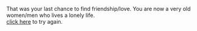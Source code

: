 That was your last chance to find friendship/love. You are now a very old women/men who lives a lonely life.  
[click here](../home/home.md) to try again.  
